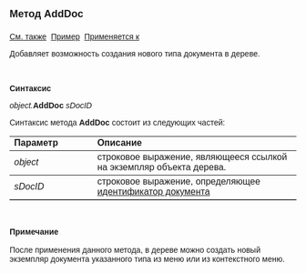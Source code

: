 <html>
<head>
<title>Дерево\AddDoc</title>
</head>

<body>

<p><strong><font size="4" face="Arial">Метод AddDoc<br>
<br>
</font></strong><font face="Arial"><a href="../Astree.html">См. также</a>&nbsp;
<a href="../../Examples/E_AsTree.html">Пример</a>&nbsp; <a href="../Astree.html">
Применяется к</a></font></p>

<p><font face="Arial">Добавляет возможность создания нового типа 
документа в дереве.</font></p>

<p class="label">&nbsp;</p>

<p class="label"><font face="Arial"><b>Синтаксис</b></font></p>

<p><font face="Arial"><em>object.</em><strong>AddDoc </strong><em>
sDocID</em></font></p>

<p><font face="Arial">Синтаксис метода <strong>AddDoc</strong>
состоит из следующих частей:</font></p>

<table border="1" cellPadding="5" cols="2" frame="below" rules="rows">
<TBODY>
  <tr vAlign="top">
    <td class="label" width="29%"><font face="Arial"><b>Параметр</b></font></td>
    <td class="label" width="71%"><font face="Arial"><strong>Описание</strong></font></td>
  </tr>
  <tr>
    <td width="29%"><em><font face="Arial">object</font></em></td>
    <td width="71%"><font face="Arial">строковое выражение, являющееся 
	ссылкой на экземпляр объекта дерева.</font></td>
  </tr>
  <tr>
    <td width="29%"><em><font face="Arial">sDocID</font></em></td>
    <td width="71%"><font face="Arial">строковое выражение, 
	определяющее <a href="../../Defs/doc.html">идентификатор документа</a></font></td>
  </tr>
</table>

<p class="label">&nbsp;</p>

<p class="label"><font face="Arial"><b>Примечание<br>
<br>
</b>После применения данного метода, в дереве можно создать новый экземпляр 
документа указанного типа из меню или из контекстного меню.</font></p>
</body>
</html>
